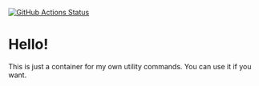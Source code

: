 [![GitHub Actions Status](https://github.com/actions/setup-dotnet/workflows/Main%20workflow/badge.svg)](https://github.com/actions/setup-dotnet)

# Hello!

This is just a container for my own utility commands.
You can use it if you want.